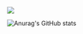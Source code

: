<a href="https://opgc.me/#/users/aboutwonjun" target="_blank"><img src="https://api.opgc.me/githubs/users/aboutwonjun/tag/?theme=basic" /></a>

![Anurag's GitHub stats](https://github-readme-stats.vercel.app/api?username=aboutwonjun&show_icons=true&theme=prussian)

